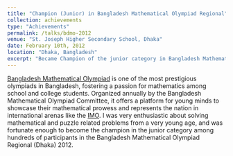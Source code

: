 ```yaml
---
title: "Champion (Junior) in Bangladesh Mathematical Olympiad Regional"
collection: achievements
type: "Achievements"
permalink: /talks/bdmo-2012
venue: "St. Joseph Higher Secondary School, Dhaka"
date: February 10th, 2012
location: "Dhaka, Bangladesh"
excerpt: "Became Champion of the junior category in Bangladesh Mathematical Olympiad Regional (Dhaka) 2012"
---
```


[Bangladesh Mathematical Olympiad](https://matholympiad.org.bd/) is one of the most prestigious olympiads in Bangladesh, fostering a passion for mathematics among school and college students. Organized annually by the Bangladesh Mathematical Olympiad Committee, it offers a platform for young minds to showcase their mathematical prowess and represents the nation in international arenas like the [IMO](https://www.imo-official.org/). 
I was very enthusiastic about solving mathematical and puzzle related problems from a very young age, and was fortunate enough to become the champion in the junior category among hundreds of participants in the Bangladesh Mathematical Olympiad Regional (Dhaka) 2012.